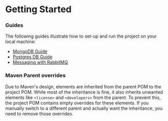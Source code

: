 # Getting Started

### Guides
The following guides illustrate how to set-up and run the project on your local machine:

* [MongoDB Guide](Mongo_DB_Guide.md)
* [Postgres DB Guide](Postgres_DB_Guide.md)
* [Messaging with RabbitMQ](RabbitMQ_Messaging_Guide.md)

### Maven Parent overrides

Due to Maven's design, elements are inherited from the parent POM to the project POM.
While most of the inheritance is fine, it also inherits unwanted elements like `<license>` and `<developers>` from the parent.
To prevent this, the project POM contains empty overrides for these elements.
If you manually switch to a different parent and actually want the inheritance, you need to remove those overrides.

